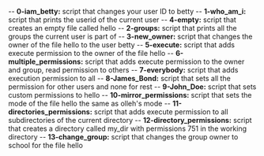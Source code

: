 -- **0-iam_betty:** script that changes your user ID to betty
-- **1-who_am_i:** script that prints the userid of the current user
-- **4-empty:** script that creates an empty file called hello
-- **2-groups:** script that prints all the groups the current user is part of
-- **3-new_owner:** script that changes the owner of the file hello to the user betty
-- **5-execute:** script that adds execute permission to the owner of the file hello
-- **6-multiple_permissions:** script that adds execute permission to the owner and group, read permission to others
-- **7-everybody:** script that adds execution permission to all
-- **8-James_Bond:** script that sets all the permission for other users and none for rest
-- **9-John_Doe:** script that sets custom permissions to hello
-- **10-mirror_permissions:** script that sets the mode of the file hello the same as olleh's mode
-- **11-directories_permissions:** script that adds execute permission to all subdirectories of the current directory
-- **12-directory_permissions:** script that creates a directory called my_dir with permissions 751 in the working directory
-- **13-change_group:** script that changes the group owner to school for the file hello
